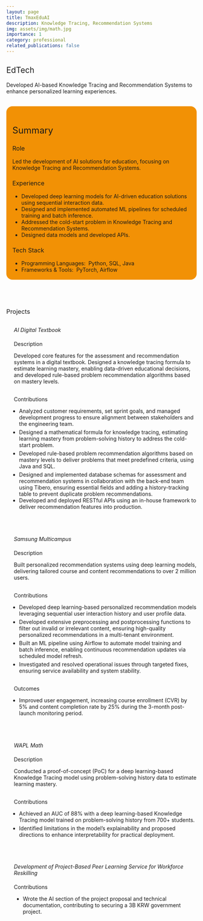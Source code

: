 ```yaml
---
layout: page
title: TmaxEduAI
description: Knowledge Tracing, Recommendation Systems
img: assets/img/math.jpg
importance: 1
category: professional
related_publications: false
---
```


<style>
    :root {
        --summary-background-color: #f29105; /* 기본 모드 배경색 */
    }

    html[data-theme="dark"] {
        --summary-background-color: var(--global-hover-color); /* 다크 모드 배경색 */
    }

    .summary-container {
        background-color: var(--summary-background-color);
        padding: 1rem 1rem 0.25rem 1rem;
        border-radius: 1rem;
    }
</style>

<h2 style="font-weight: 400;">EdTech</h2>
<p>
    Developed AI-based <strong style="font-weight: 400;">Knowledge Tracing</strong> and <strong style="font-weight: 400;">Recommendation Systems</strong> to enhance personalized learning experiences.
</p>
<br>

<!-- Summary 부분을 summary-container 클래스로 감쌈 -->
<div class="summary-container">
    <h2 style="font-weight: 400; font-size: 1.5rem;">Summary</h2>
    <h3 style="font-weight: 400; font-size: 1rem;">Role</h3>
    <p>
        Led the development of AI solutions for education, focusing on Knowledge Tracing and Recommendation Systems.
    </p>
    <h3 style="font-weight: 400; font-size: 1rem;">Experience</h3>
    <ul>
        <li>Developed deep learning models for AI-driven education solutions using sequential interaction data.</li>
        <li>Designed and implemented automated ML pipelines for scheduled training and batch inference.</li>
        <li>Addressed the cold-start problem in Knowledge Tracing and Recommendation Systems.</li>
        <li>Designed data models and developed APIs.</li>
    </ul>
    <h3 style="font-weight: 400; font-size: 1rem;">Tech Stack</h3>
    <ul>
        <li>Programming Languages:&nbsp;&nbsp;Python, SQL, Java</li>
        <li>Frameworks & Tools:&nbsp;&nbsp;PyTorch, Airflow</li>
    </ul>
</div>
<br>
<br>
<br>

<h3 style="font-weight: 400; margin-bottom: 30px;">Projects</h3>
<h5 style="font-weight: 400; margin-left: 20px; margin-bottom: 20px;">AI Digital Textbook</h5>
<p style="margin-left: 20px;">
    <strong style="font-weight: 400;">Description</strong>
</p>
<p style="margin-left: 20px; margin-bottom: 30px;">
    Developed core features for the assessment and recommendation systems in a digital textbook. Designed a knowledge tracing formula to estimate learning mastery, enabling data-driven educational decisions, and developed rule-based problem recommendation algorithms based on mastery levels.
</p>
<p style="margin-left: 20px;">
    <strong style="font-weight: 400;">Contributions</strong>
</p>
<ul style="margin-left: 10px;">
    <li style="margin-bottom: 5px;">Analyzed customer requirements, set sprint goals, and managed development progress to ensure alignment between stakeholders and the engineering team.</li>
    <li style="margin-bottom: 5px;">Designed a mathematical formula for knowledge tracing, estimating learning mastery from problem-solving history to address the cold-start problem.</li>
    <li style="margin-bottom: 5px;">Developed rule-based problem recommendation algorithms based on mastery levels to deliver problems that meet predefined criteria, using Java and SQL.</li>
    <li>Designed and implemented database schemas for assessment and recommendation systems in collaboration with the back-end team using Tibero, ensuring essential fields and adding a history-tracking table to prevent duplicate problem recommendations.</li>
    <li>Developed and deployed RESTful APIs using an in-house framework to deliver recommendation features into production.</li>
</ul>
<br>
<br>

<h5 style="font-weight: 400; margin-left: 20px; margin-bottom: 20px;">Samsung Multicampus</h5>
<p style="margin-left: 20px;">
    <strong style="font-weight: 400;">Description</strong>
</p>
<p style="margin-left: 20px; margin-bottom: 30px;">
    Built personalized recommendation systems using deep learning models, delivering tailored course and content recommendations to over 2 million users.
</p>
<p style="margin-left: 20px;">
    <strong style="font-weight: 400;">Contributions</strong>
</p>
<ul style="margin-left: 10px;">
    <li style="margin-bottom: 5px;">Developed deep learning-based personalized recommendation models leveraging sequential user interaction history and user profile data.</li>
    <li style="margin-bottom: 5px;">Developed extensive preprocessing and postprocessing functions to filter out invalid or irrelevant content, ensuring high-quality personalized recommendations in a multi-tenant environment.</li>
    <li style="margin-bottom: 5px;">Built an ML pipeline using Airflow to automate model training and batch inference, enabling continuous recommendation updates via scheduled model refresh.</li>
    <li style="margin-bottom: 30px;">Investigated and resolved operational issues through targeted fixes, ensuring service availability and system stability.</li>
</ul>
<p style="margin-left: 20px;">
    <strong style="font-weight: 400;">Outcomes</strong>
</p>
<ul style="margin-left: 10px;">
    <li style="margin-bottom: 5px;">Improved user engagement, increasing course enrollment (CVR) by 5% and content completion rate by 25% during the 3-month post-launch monitoring period.</li>
</ul>
<br>
<br>

<h5 style="font-weight: 400; margin-left: 20px; margin-bottom: 20px;">WAPL Math</h5>
<p style="margin-left: 20px;">
    <strong style="font-weight: 400;">Description</strong>
</p>
<p style="margin-left: 20px; margin-bottom: 30px;">
    Conducted a proof-of-concept (PoC) for a deep learning-based Knowledge Tracing model using problem-solving history data to estimate learning mastery.
</p>
<p style="margin-left: 20px;">
    <strong style="font-weight: 400;">Contributions</strong>
</p>
<ul style="margin-left: 10px;">
    <li style="margin-bottom: 5px;">Achieved an AUC of 88% with a deep learning-based Knowledge Tracing model trained on problem-solving history from 700+ students.</li>
    <li>Identified limitations in the model’s explainability and proposed directions to enhance interpretability for practical deployment.</li>
</ul>
<br>
<br>

<h5 style="font-weight: 400; margin-left: 20px; margin-bottom: 20px;">Development of Project-Based Peer Learning Service for Workforce Reskilling</h5>
<p style="margin-left: 20px;">
    <strong style="font-weight: 400;">Contributions</strong>
</p>
<ul style="margin-left: 20px;">
    <li style="margin-bottom: 5px;">Wrote the AI section of the project proposal and technical documentation, contributing to securing a 3B KRW government project.</li>
</ul>
<br>
<br>
